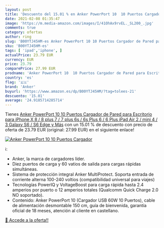 ```yaml
---
layout: post
title: 'Descuento del 15.01 % en Anker PowerPort 10  10 Puertos Cargador '
date: 2021-02-08 01:35:47
image: 'https://m.media-amazon.com/images/I/41OhAx9rvEL._SL200_.jpg'
comments: true
category: ofertas
author: ring
slug: 'B00YTJ45HM-es Anker PowerPort 10 10 Puertos Cargador de Pared para...'
sku: 'B00YTJ45HM-es'
tags: [ 'ipad','iphone', ]
actualPrice: 23.79 EUR
currency: EUR
price: 23.79
comparePrice: 27.99 EUR
prodname: 'Anker PowerPort 10  10 Puertos Cargador de Pared para Escritorio  para iPhone X   8 / 8 plus   7 / 7 plus   6s / 6s Plus  6 / 6 Plus  iPad Air 2 / mini 4 / 3  Galaxy S6 / S6 Edge y Más'
country: 'es'
flag: '🇪🇸'
brand: 'Anker'
buyurl: 'https://www.amazon.es/dp/B00YTJ45HM/?tag=tolees-21'
descuento: '15.01'
average: '24.9185714285714'
---
```


Tienes [Anker PowerPort 10  10 Puertos Cargador de Pared para Escritorio  para iPhone X   8 / 8 plus   7 / 7 plus   6s / 6s Plus  6 / 6 Plus  iPad Air 2 / mini 4 / 3  Galaxy S6 / S6 Edge y Más](https://www.amazon.es/dp/B00YTJ45HM/?tag=tolees-21) con un 15.01 % de descuento con precio de oferta de 23.79 EUR (original: 27.99 EUR) en el siguiente enlace!

[![Anker PowerPort 10  10 Puertos Cargador ](https://m.media-amazon.com/images/I/41OhAx9rvEL._SL200_.jpg)](https://www.amazon.es/dp/B00YTJ45HM/?tag=tolees-21)

ℹ️:

- Anker, la marca de cargadores líder.
- Diez puertos de carga y 60 vatios de salida para cargas rápidas simultáneas.
- Sistema de protección integral Anker MultiProtect. Soporta entrada de corriente alterna 100-240 voltios (compatibilidad universal para viajes)
- Tecnologías PowerIQ y VoltageBoost para carga rápida hasta 2.4 amperios por puerto o 12 amperios totales (Qualcomm Quick Charge 2.0 NO soportado).
- Contenido: Anker PowerPort 10 (Cargador USB 60W 10 Puertos), cable de alimentación desmontable 150 cm, guía de bienvenida, garantía oficial de 18 meses, atención al cliente en castellano.

[🛒 Accede a la oferta!!](https://www.amazon.es/dp/B00YTJ45HM/?tag=tolees-21)
